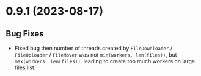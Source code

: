 # 0.9.1 (2023-08-17)

## Bug Fixes

- Fixed bug then number of threads created by `FileDownloader` / `FileUploader` / `FileMover` was
  not `min(workers, len(files))`, but `max(workers, len(files))`. leading to create too much workers
  on large files list.
